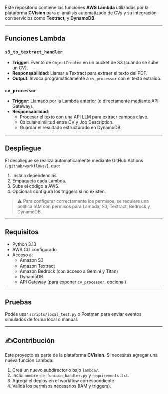 Este repositorio contiene las funciones **AWS Lambda** utilizadas por la plataforma **CVision** para el análisis automatizado de CVs y su integración con servicios como **Textract**, y **DynamoDB**.


---

## Funciones Lambda

### `s3_to_textract_handler`

- **Trigger**: Evento de `ObjectCreated` en un bucket de S3 (cuando se sube un CV).
- **Responsabilidad**: Llamar a Textract para extraer el texto del PDF.
- **Output**: Invoca programáticamente a `cv_processor` con el texto extraído.

### `cv_processor`

- **Trigger**: Llamado por la Lambda anterior (o directamente mediante API Gateway).
- **Responsabilidad**:
  - Procesar el texto con una API LLM para extraer campos clave.
  - Calcular similitud entre CV y Job Description.
  - Guardar el resultado estructurado en DynamoDB.

---

## Despliegue

El despliegue se realiza automáticamente mediante GitHub Actions (`.github/workflows/`), que:

1. Instala dependencias.
2. Empaqueta cada Lambda.
3. Sube el código a AWS.
4. Opcional: configura los triggers si no existen.

> ⚠️ Para configurar correctamente los permisos, se requiere una política IAM con permisos para Lambda, S3, Textract, Bedrock y DynamoDB.

---

## Requisitos

- Python 3.13
- AWS CLI configurado
- Acceso a:
  - Amazon S3
  - Amazon Textract
  - Amazon Bedrock (con acceso a Gemini y Titan)
  - DynamoDB
  - API Gateway (para exponer `cv_processor`, opcional)

---

## Pruebas

Podés usar `scripts/local_test.py` o Postman para enviar eventos simulados de forma local o manual.

---

## ✍Contribución

Este proyecto es parte de la plataforma **CVision**. Si necesitás agregar una nueva función Lambda:

1. Creá un nuevo subdirectorio bajo `lambda/`.
2. Incluí `nombre-de-funcion_handler.py` y `requirements.txt`.
3. Agregá el deploy en el workflow correspondiente.
4. Validá los permisos necesarios (IAM y triggers).
